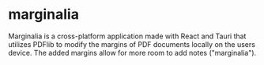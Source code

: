 # marginalia

Marginalia is a cross-platform application made with React and Tauri that utilizes PDFlib to modify the margins of PDF documents locally on the users device. The added margins allow for more room to add notes ("marginalia").
